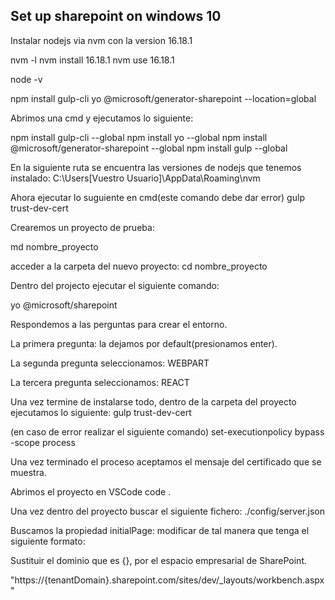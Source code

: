 ## Set up sharepoint on windows 10

Instalar nodejs via nvm con la version 16.18.1

nvm -l
nvm install 16.18.1
nvm use 16.18.1

node -v

npm install gulp-cli yo @microsoft/generator-sharepoint --location=global


Abrimos una cmd y ejecutamos lo siguiente:

npm install gulp-cli --global
npm install yo --global
npm install  @microsoft/generator-sharepoint --global
npm install gulp --global

En la siguiente ruta se encuentra las versiones de nodejs que tenemos instalado:
C:\Users\[Vuestro Usuario]\AppData\Roaming\nvm

Ahora ejecutar lo suguiente en cmd(este comando debe dar error)
gulp trust-dev-cert


Crearemos un proyecto de prueba:

md nombre_proyecto

acceder a la carpeta del nuevo proyecto:
cd nombre_proyecto

Dentro del projecto ejecutar el siguiente comando:

yo @microsoft/sharepoint

Respondemos a las perguntas para crear el entorno.

La primera pregunta:
la dejamos por default(presionamos enter).

La segunda pregunta seleccionamos:
WEBPART 

La tercera pregunta seleccionamos:
REACT

Una vez termine de instalarse todo, dentro de la carpeta del proyecto 
ejecutamos lo siguiente:
gulp trust-dev-cert

(en caso de error realizar el siguiente comando)
set-executionpolicy bypass -scope process

Una vez terminado el proceso aceptamos el mensaje del certificado que se muestra.

Abrimos el proyecto en VSCode
code .

Una vez dentro del proyecto buscar el siguiente fichero:
./config/server.json

Buscamos la propiedad initialPage: modificar de tal manera que tenga el siguiente formato:

Sustituir el dominio que es {}, por el espacio empresarial de SharePoint.

"https://{tenantDomain}.sharepoint.com/sites/dev/_layouts/workbench.aspx"
